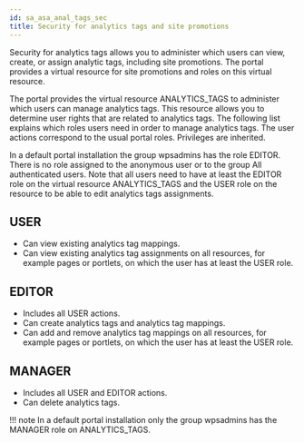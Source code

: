 ```yaml
---
id: sa_asa_anal_tags_sec
title: Security for analytics tags and site promotions
---
```





Security for analytics tags allows you to administer which users can view, create, or assign analytic tags, including site promotions. The portal provides a virtual resource for site promotions and roles on this virtual resource.

The portal provides the virtual resource ANALYTICS\_TAGS to administer which users can manage analytics tags. This resource allows you to determine user rights that are related to analytics tags. The following list explains which roles users need in order to manage analytics tags. The user actions correspond to the usual portal roles. Privileges are inherited.

In a default portal installation the group wpsadmins has the role EDITOR. There is no role assigned to the anonymous user or to the group All authenticated users. Note that all users need to have at least the EDITOR role on the virtual resource ANALYTICS\_TAGS and the USER role on the resource to be able to edit analytics tags assignments.

## USER

-   Can view existing analytics tag mappings.
-   Can view existing analytics tag assignments on all resources, for example pages or portlets, on which the user has at least the USER role.

## EDITOR

-   Includes all USER actions.
-   Can create analytics tags and analytics tag mappings.
-   Can add and remove analytics tag mappings on all resources, for example pages or portlets, on which the user has at least the USER role.

## MANAGER

-   Includes all USER and EDITOR actions.
-   Can delete analytics tags.

!!! note
    In a default portal installation only the group wpsadmins has the MANAGER role on ANALYTICS\_TAGS.

